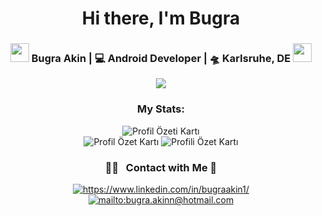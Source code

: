 <div align="center">
   <h1>Hi there, I'm Bugra</h1>
</div>

<div align="center">
   <h3>
   <img src="https://media.giphy.com/media/WUlplcMpOCEmTGBtBW/giphy.gif" width="30">  
   Bugra Akin | 💻 Android Developer | 🛸 Karlsruhe, DE  <img src="https://media.giphy.com/media/WUlplcMpOCEmTGBtBW/giphy.gif" width="30">
   </h3>
   <div>
   <img src="https://wakatime.com/badge/user/018b2901-f072-4e2a-a5dc-25f1f0744cd2.svg" />
   </div>
   <h3 align="center">My Stats:</h3>
   <div align="center">
      <img src="http://github-profile-summary-cards.vercel.app/api/cards/profile-details?username=Bugrakin&theme=ayu_mirage" alt="Profil Özeti Kartı">
   </div>
   <div align="center">
      <img src="http://github-profile-summary-cards.vercel.app/api/cards/stats?username=Bugrakin&theme=ayu_mirage" alt="Profil Özet Kartı">
      <img src="http://github-profile-summary-cards.vercel.app/api/cards/most-commit-language?username=Bugrakin&theme=ayu_mirage" alt="Profili Özet Kartı">
   </div>
   
   
   ### 🤝🏻 &nbsp; Contact with Me 🤝

   <a href="https://www.linkedin.com/in/bugraakin1/" target="_blank">
      <img src="https://img.shields.io/badge/%20-linkedin-0072b1" alt="https://www.linkedin.com/in/bugraakin1/">
   </a>
   <a href="mailto:bugra.akinn@hotmail.com" target="_blank">
      <img src="https://img.shields.io/badge/%20-gmail-B23121" alt="mailto:bugra.akinn@hotmail.com">
   </a>
</div>
